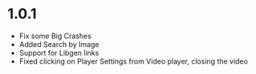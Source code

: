 # 1.0.1

- Fix some Big Crashes
- Added Search by Image
- Support for Libgen links
- Fixed clicking on Player Settings from Video player, closing the video
